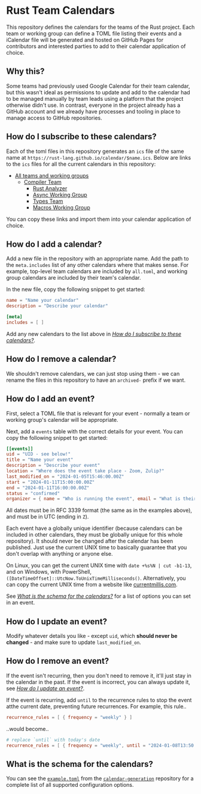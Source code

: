 # Rust Team Calendars
This repository defines the calendars for the teams of the Rust project. Each team or working group
can define a TOML file listing their events and a iCalendar file will be generated and hosted on
GitHub Pages for contributors and interested parties to add to their calendar application of choice.

## Why this?
Some teams had previously used Google Calendar for their team calendar, but this wasn't ideal as
permissions to update and add to the calendar had to be managed manually by team leads using
a platform that the project otherwise didn't use. In contrast, everyone in the project already
has a GitHub account and we already have processes and tooling in place to manage access to GitHub
repositories.

## How do I subscribe to these calendars?
Each of the toml files in this repository generates an `ics` file of the same name at
`https://rust-lang.github.io/calendar/$name.ics`. Below are links to the `ics` files for all the
current calendars in this repository:

- [All teams and working groups](https://rust-lang.github.io/calendar/all.ics)
  - [Compiler Team](https://rust-lang.github.io/calendar/compiler.ics)
    - [Rust Analyzer](https://rust-lang.github.io/calendar/rust-analyzer.ics)
    - [Async Working Group](https://rust-lang.github.io/calendar/wg-async.ics)
    - [Types Team](https://rust-lang.github.io/calendar/types.ics)
    - [Macros Working Group](https://rust-lang.github.io/calendar/wg-macros.ics)

You can copy these links and import them into your calendar application of choice.

## How do I add a calendar?
Add a new file in the repository with an appropriate name. Add the path to the `meta.includes` list
of any other calendars where that makes sense. For example, top-level team calendars are included
by `all.toml`, and working group calendars are included by their team's calendar.

In the new file, copy the following snippet to get started:

```toml
name = "Name your calendar"
description = "Describe your calendar"

[meta]
includes = [ ]
```

Add any new calendars to the list above in [*How do I subscribe to these calendars?*][subscribe].

## How do I remove a calendar?
We shouldn't remove calendars, we can just stop using them - we can rename the files in this
repository to have an `archived-` prefix if we want.

## How do I add an event?
First, select a TOML file that is relevant for your event - normally a team or working group's
calendar will be appropriate. 

Next, add a `events` table with the correct details for your event. You can copy the following
snippet to get started:

```toml
[[events]]
uid = "UID - see below!"
title = "Name your event"
description = "Describe your event"
location = "Where does the event take place - Zoom, Zulip?"
last_modified_on = "2024-01-05T15:46:00.00Z"
start = "2024-01-11T15:00:00.00Z"
end = "2024-01-11T16:00:00.00Z"
status = "confirmed"
organizer = { name = "Who is running the event", email = "What is their email (or team's email)" }
```

All dates must be in RFC 3339 format (the same as in the examples above), and must be in UTC (ending
in `Z`).

Each event have a globally unique identifier (because calendars can be included in other calendars,
they must be globally unique for this whole repository). It should never be changed after the
calendar has been published. Just use the current UNIX time to basically guarantee that you don't
overlap with anything or anyone else.

On Linux, you can get the current UNIX time with  `date +%s%N | cut -b1-13`, and on Windows, with
PowerShell, `([DateTimeOffset]::UtcNow.ToUnixTimeMilliseconds()`. Alternatively, you can copy the 
current UNIX time from a website like [currentmillis.com](https://currentmillis.com).

See [*What is the schema for the calendars?*][schema] for a list of options you can set in an event.

## How do I update an event?
Modify whatever details you like - except `uid`, which **should never be changed** - and make sure
to update `last_modified_on`.

## How do I remove an event?
If the event isn't recurring, then you don't need to remove it, it'll just stay in the calendar
in the past. If the event is incorrect, you can always update it, see
[*How do I update an event?*][update].

If the event is recurring, add `until` to the recurrence rules to stop the event atthe current date,
preventing future recurrences. For example, this rule..

```toml
recurrence_rules = [ { frequency = "weekly" } ]
```

..would become..

```toml
# replace `until` with today's date
recurrence_rules = [ { frequency = "weekly", until = "2024-01-08T13:50:00.00Z" } ]
```

## What is the schema for the calendars?
You can see the [`example.toml`][example] from the [`calendar-generation`][calendar_generation]
repository for a complete list of all supported configuration options.

[calendar_generation]: https://github.com/rust-lang/calendar-generation/
[example]: https://github.com/rust-lang/calendar-generation/blob/main/example.toml
[schema]: https://github.com/rust-lang/calendar/tree/main#what-is-the-schema-for-the-calendars
[subscribe]: https://github.com/rust-lang/calendar/tree/main#how-do-i-subscribe-to-these-calendars
[update]: https://github.com/rust-lang/calendar/tree/main#how-do-i-update-an-event

